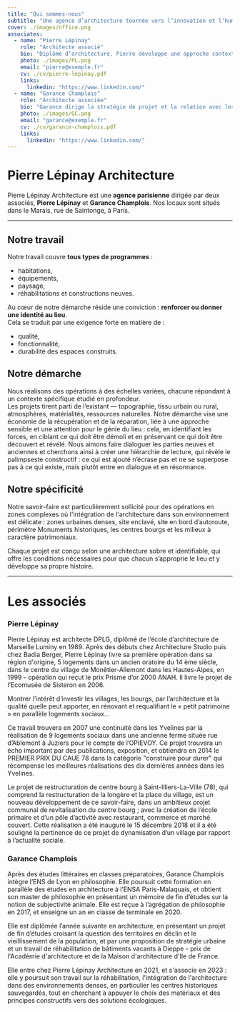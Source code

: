 ```yaml
---
title: "Qui sommes-nous"
subtitle: "Une agence d’architecture tournée vers l’innovation et l’humain"
cover: ./images/office.png
associates:
  - name: "Pierre Lépinay"
    role: "Architecte associé"
    bio: "Diplômé d’architecture, Pierre développe une approche contextuelle et sobre, attentive aux usages et aux ressources."
    photo: ./images/PL.png
    email: "pierre@exemple.fr"
    cv: ./cv/pierre-lepinay.pdf
    links:
      linkedin: "https://www.linkedin.com/"
  - name: "Garance Champlois"
    role: "Architecte associée"
    bio: "Garance dirige la stratégie de projet et la relation avec les maîtrises d’ouvrage."
    photo: ./images/GC.png
    email: "garance@exemple.fr"
    cv: ./cv/garance-champlois.pdf
    links:
      linkedin: "https://www.linkedin.com/"
---
```



# Pierre Lépinay Architecture

Pierre Lépinay Architecture est une **agence parisienne** dirigée par deux associés,  **Pierre Lépinay** et **Garance Champlois**. Nos locaux sont situés dans le Marais, rue de Saintonge, à Paris.

--- 

## Notre travail

Notre travail couvre **tous types de programmes** :  

- habitations,  
- équipements,  
- paysage,  
- réhabilitations et constructions neuves.  

Au cœur de notre démarche réside une conviction : **renforcer ou donner une identité au lieu**.  
Cela se traduit par une exigence forte en matière de :  

- qualité,  
- fonctionnalité,  
- durabilité des espaces construits. 

## Notre démarche

Nous réalisons des opérations à des échelles variées, chacune répondant à un contexte spécifique étudié en profondeur.  
Les projets tirent parti de l’existant — topographie, tissu urbain ou rural, atmosphères, matérialités, ressources naturelles.
Notre démarche vise une économie de la récupération et de la réparation, liée à une approche sensible et une attention pour le génie du lieu : cela, en identifiant les forces, en ciblant ce qui doit être démoli et en préservant ce qui doit être découvert et révélé. Nous aimons faire dialoguer les parties neuves et anciennes et cherchons ainsi à créer une hiérarchie de lecture, qui révèle le palimpseste constructif : ce qui est ajouté n’écrase pas et ne se superpose pas à ce qui existe, mais plutôt entre en dialogue et en résonnance. 

## Notre spécificité

Notre savoir-faire est particulièrement sollicité pour des opérations en zones complexes où l'intégration de l'architecture dans son environnement est délicate : zones urbaines denses, site enclavé, site en bord d’autoroute, périmètre Monuments historiques, les centres bourgs et les milieux à caractère patrimoniaux. 

Chaque projet est conçu selon une architecture sobre et identifiable, qui offre les conditions nécessaires pour que chacun s’approprie le lieu et y développe sa propre histoire.  

--- 

# Les associés
### **Pierre Lépinay**
Pierre Lépinay est architecte DPLG, diplômé de l’école d’architecture de Marseille Luminy en 1989. Après des débuts chez Architecture Studio puis chez Badia Berger, Pierre Lépinay livre sa première opération dans sa région d'origine, 5 logements dans un ancien oratoire du 14 ème siècle, dans le centre du village de Monêtier-Allemont dans les Hautes-Alpes, en 1999 - opération qui reçut le prix Prisme d’or 2000 ANAH. Il livre le projet de l’Ecomusée de Sisteron en 2006.

Montrer l’intérêt d’investir les villages, les bourgs, par l’architecture et la qualité quelle peut apporter, en rénovant et requalifiant le « petit patrimoine » en parallèle logements sociaux...

Ce travail trouvera en 2007 une continuité dans les Yvelines par la réalisation de 9 logements sociaux dans une ancienne ferme située rue d’Ablemont à Juziers pour le compte de l’OPIEVOY. Ce projet trouvera un écho important par des publications, exposition, et obtiendra en 2014 le PREMIER PRIX DU CAUE 78 dans la catégorie "construire pour durer" qui récompense les meilleures réalisations des dix dernières années dans les Yvelines.

Le projet de restructuration de centre bourg à Saint-Illiers-La-Ville (78), qui comprend la restructuration de la longère et la place du village, est un nouveau développement de ce savoir-faire, dans un ambitieux projet communal de revitalisation du centre bourg ; avec la création de l’école primaire et d’un pôle d’activité avec restaurant, commerce et marché couvert.
Cette réalisation a été inauguré le 15 décembre 2018 et il a été souligné la pertinence de ce projet de dynamisation d’un village par rapport à l’actualité sociale.



### **Garance Champlois**

Après des études littéraires en classes préparatoires, Garance Champlois intègre l’ENS de Lyon en philosophie. Elle poursuit cette formation en parallèle des études en architecture à l’ENSA Paris-Malaquais, et obtient son master de philosophie en présentant un mémoire de fin d’études sur la notion de subjectivité animale. Elle est reçue à l’agrégation de philosophie en 2017, et enseigne un an en classe de terminale en 2020. 

Elle est diplômée l’année suivante en architecture, en présentant un projet de fin d’études croisant la question des territoires en déclin et le vieillissement de la population, et par une proposition de stratégie urbaine et un travail de réhabilitation de bâtiments vacants à Dieppe - prix de l'Académie d'architecture et de la Maison d'architecture d'Ile de France.

Elle entre chez Pierre Lépinay Architecture en 2021, et s'associe en 2023 : elle y poursuit son travail sur la réhabilitation, l'intégration de l'architecture dans des environnements denses, en particulier les centres historiques sauvegardés, tout en cherchant à appuyer le  choix des matériaux et des principes constructifs vers des solutions écologiques.